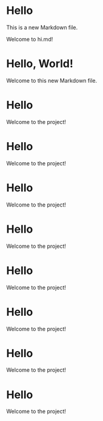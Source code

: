 # Hello

This is a new Markdown file.

Welcome to hi.md!
# Hello, World!

Welcome to this new Markdown file.
# Hello

Welcome to the project!
# Hello

Welcome to the project!
# Hello

Welcome to the project!
# Hello

Welcome to the project!
# Hello

Welcome to the project!
# Hello

Welcome to the project!
# Hello

Welcome to the project!
# Hello

Welcome to the project!
